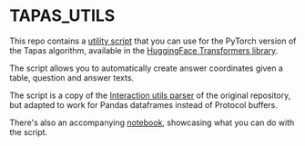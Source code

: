 # TAPAS_UTILS

This repo contains a [utility script](https://github.com/NielsRogge/tapas_utils/blob/master/parse_answer_texts.py) that you can use for the PyTorch version of the Tapas algorithm, available in the [HuggingFace Transformers library](https://huggingface.co/transformers/model_doc/tapas.html).

The script allows you to automatically create answer coordinates given a table, question and answer texts.

The script is a copy of the [Interaction utils parser](https://github.com/google-research/tapas/blob/master/tapas/utils/interaction_utils_parser.py) of the original repository, but adapted to work for Pandas dataframes instead of Protocol buffers.

There's also an accompanying [notebook](https://github.com/NielsRogge/tapas_utils/blob/master/Parsing_answer_texts_to_answer_coordinates_for_TAPAS.ipynb), showcasing what you can do with the script.
